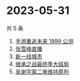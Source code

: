 # 2023-05-31

共 5 条

<!-- BEGIN ZHIHUSEARCH -->
<!-- 最后更新时间 Wed May 31 2023 22:10:13 GMT+0800 (China Standard Time) -->
1. [手游重返未来 1999 公测](https://www.zhihu.com/search?q=手游重返未来%201999%20公测)
1. [张雪峰直播](https://www.zhihu.com/search?q=张雪峰直播)
1. [新一线城市](https://www.zhihu.com/search?q=新一线城市)
1. [继承之战最终季大结局](https://www.zhihu.com/search?q=继承之战最终季大结局)
1. [吴谢宇案二审维持原判](https://www.zhihu.com/search?q=吴谢宇案二审维持原判)
<!-- END ZHIHUSEARCH -->
